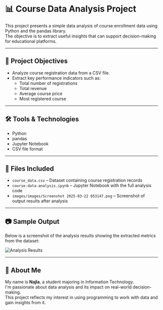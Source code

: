 # 📊 Course Data Analysis Project

This project presents a simple data analysis of course enrollment data using Python and the pandas library.\
The objective is to extract useful insights that can support decision-making for educational platforms.

---

## 📌 Project Objectives

- Analyze course registration data from a CSV file.
- Extract key performance indicators such as:
  - Total number of registrations
  - Total revenue
  - Average course price
  - Most registered course

---

## 🛠 Tools & Technologies

- Python
- pandas
- Jupyter Notebook
- CSV file format

---

## 📁 Files Included

- `course_data.csv` – Dataset containing course registration records
- `course-data-analysis.ipynb` – Jupyter Notebook with the full analysis code
- `images/images/Screenshot 2025-03-22 053147.png` – Screenshot of output results after analysis

---

## 📷 Sample Output

Below is a screenshot of the analysis results showing the extracted metrics from the dataset:

![Analysis Results](screenshot_2025-03-22.png)


---

## 👤 About Me

My name is **Najla**, a student majoring in Information Technology.\
I'm passionate about data analysis and its impact on real-world decision-making.\
This project reflects my interest in using programming to work with data and gain insights from it.
